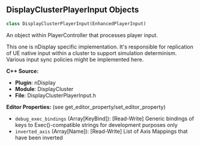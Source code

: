 ## DisplayClusterPlayerInput Objects

```python
class DisplayClusterPlayerInput(EnhancedPlayerInput)
```

An object within PlayerController that processes player input.

This one is nDisplay specific implementation. It's responsible for replication
of UE native input within a cluster to support simulation determinism. Various
input sync policies might be implemented here.

**C++ Source:**

- **Plugin**: nDisplay
- **Module**: DisplayCluster
- **File**: DisplayClusterPlayerInput.h

**Editor Properties:** (see get_editor_property/set_editor_property)

- ``debug_exec_bindings`` (Array[KeyBind]):  [Read-Write] Generic bindings of keys to Exec()-compatible strings for development purposes only
- ``inverted_axis`` (Array[Name]):  [Read-Write] List of Axis Mappings that have been inverted

<a id="unreal.DisplayClusterPreviewShareComponent"></a>